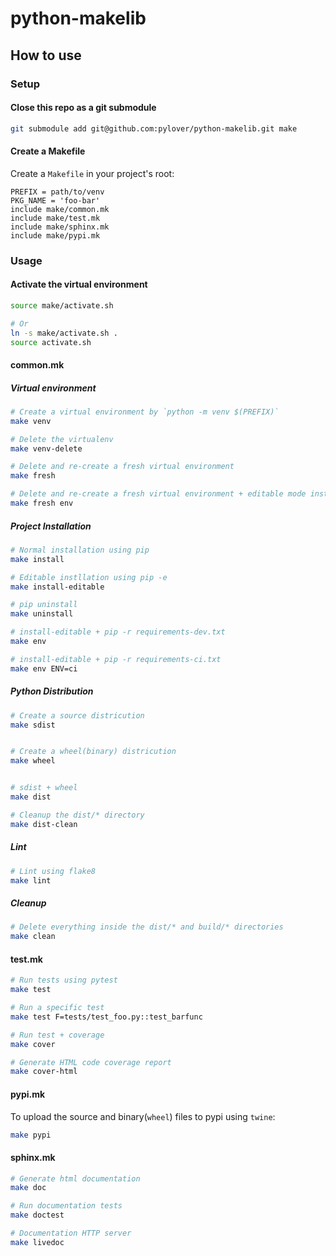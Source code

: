 # python-makelib

## How to use

### Setup

#### Close this repo as a git submodule
```bash
git submodule add git@github.com:pylover/python-makelib.git make
```

#### Create a Makefile
Create a `Makefile` in your project's root:
```make
PREFIX = path/to/venv
PKG_NAME = 'foo-bar'
include make/common.mk
include make/test.mk
include make/sphinx.mk
include make/pypi.mk
```

### Usage

#### Activate the virtual environment
```bash
source make/activate.sh

# Or
ln -s make/activate.sh .
source activate.sh
```

#### common.mk
##### Virtual environment
```bash
# Create a virtual environment by `python -m venv $(PREFIX)`
make venv

# Delete the virtualenv
make venv-delete

# Delete and re-create a fresh virtual environment
make fresh

# Delete and re-create a fresh virtual environment + editable mode install
make fresh env
```

##### Project Installation
```bash
# Normal installation using pip
make install

# Editable instllation using pip -e
make install-editable

# pip uninstall
make uninstall

# install-editable + pip -r requirements-dev.txt
make env

# install-editable + pip -r requirements-ci.txt
make env ENV=ci
```

##### Python Distribution
```bash
# Create a source districution
make sdist


# Create a wheel(binary) districution
make wheel


# sdist + wheel
make dist

# Cleanup the dist/* directory
make dist-clean
```

##### Lint
```bash
# Lint using flake8
make lint
```

##### Cleanup
```bash
# Delete everything inside the dist/* and build/* directories
make clean 
```


#### test.mk
```bash
# Run tests using pytest
make test

# Run a specific test
make test F=tests/test_foo.py::test_barfunc

# Run test + coverage
make cover

# Generate HTML code coverage report
make cover-html
```

#### pypi.mk
To upload the source and binary(`wheel`) files to pypi using `twine`:
```bash
make pypi
```

#### sphinx.mk
```bash
# Generate html documentation
make doc

# Run documentation tests
make doctest

# Documentation HTTP server
make livedoc
```
